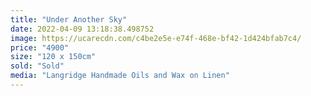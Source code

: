 ```yaml
---
title: "Under Another Sky"
date: 2022-04-09 13:18:38.498752
image: https://ucarecdn.com/c4be2e5e-e74f-468e-bf42-1d424bfab7c4/
price: "4900"
size: "120 x 150cm"
sold: "Sold"
media: "Langridge Handmade Oils and Wax on Linen"
---
```


